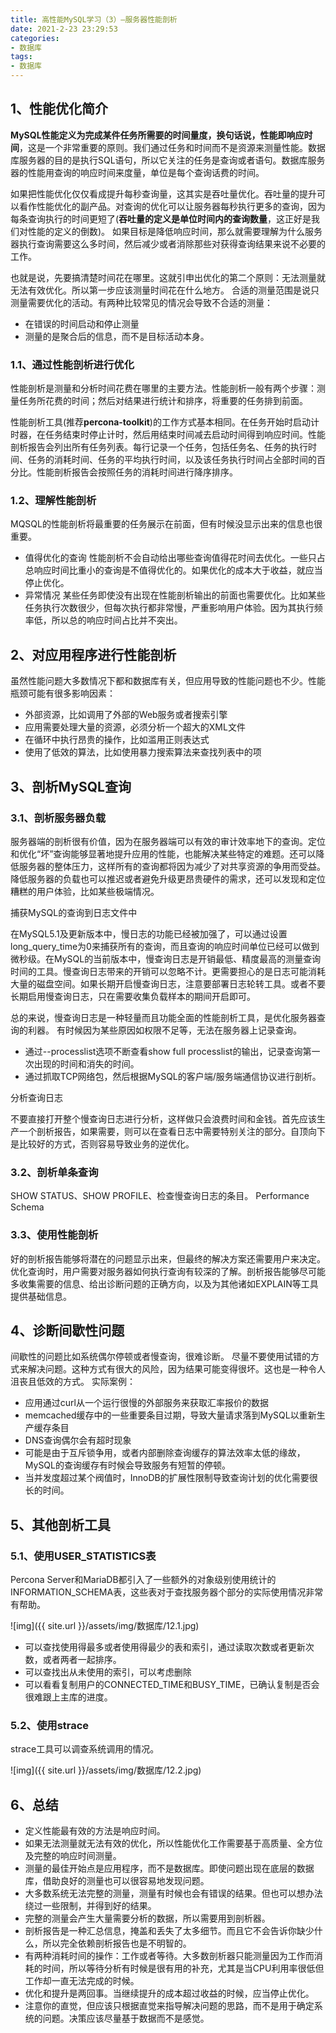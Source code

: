 ```yaml
---
title: 高性能MySQL学习（3）—服务器性能剖析
date: 2021-2-23 23:29:53
categories:
- 数据库
tags:
- 数据库
---
```


## 1、性能优化简介

​    **MySQL性能定义为完成某件任务所需要的时间量度，换句话说，性能即响应时间**，这是一个非常重要的原则。我们通过任务和时间而不是资源来测量性能。数据库服务器的目的是执行SQL语句，所以它关注的任务是查询或者语句。数据库服务器的性能用查询的响应时间来度量，单位是每个查询话费的时间。 

​    如果把性能优化仅仅看成提升每秒查询量，这其实是吞吐量优化。吞吐量的提升可以看作性能优化的副产品。对查询的优化可以让服务器每秒执行更多的查询，因为每条查询执行的时间更短了(**吞吐量的定义是单位时间内的查询数量**，这正好是我们对性能的定义的倒数)。 如果目标是降低响应时间，那么就需要理解为什么服务器执行查询需要这么多时间，然后减少或者消除那些对获得查询结果来说不必要的工作。

  也就是说，先要搞清楚时间花在哪里。这就引申出优化的第二个原则：无法测量就无法有效优化。所以第一步应该测量时间花在什么地方。 合适的测量范围是说只测量需要优化的活动。有两种比较常见的情况会导致不合适的测量： 

- 在错误的时间启动和停止测量
- 测量的是聚合后的信息，而不是目标活动本身。

### 1.1、**通过性能剖析进行优化**

​    性能剖析是测量和分析时间花费在哪里的主要方法。性能剖析一般有两个步骤：测量任务所花费的时间；然后对结果进行统计和排序，将重要的任务排到前面。

性能剖析工具(推荐**percona-toolkit**)的工作方式基本相同。在任务开始时启动计时器，在任务结束时停止计时，然后用结束时间减去启动时间得到响应时间。性能剖析报告会列出所有任务列表。每行记录一个任务，包括任务名、任务的执行时间、任务的消耗时间、任务的平均执行时间，以及该任务执行时间占全部时间的百分比。性能剖析报告会按照任务的消耗时间进行降序排序。

### 1.2、**理解性能剖析**

MQSQL的性能剖析将最重要的任务展示在前面，但有时候没显示出来的信息也很重要。

- 值得优化的查询 性能剖析不会自动给出哪些查询值得花时间去优化。一些只占总响应时间比重小的查询是不值得优化的。如果优化的成本大于收益，就应当停止优化。
- 异常情况 某些任务即使没有出现在性能剖析输出的前面也需要优化。比如某些任务执行次数很少，但每次执行都非常慢，严重影响用户体验。因为其执行频率低，所以总的响应时间占比并不突出。

## 2、**对应用程序进行性能剖析**

虽然性能问题大多数情况下都和数据库有关，但应用导致的性能问题也不少。性能瓶颈可能有很多影响因素：

- 外部资源，比如调用了外部的Web服务或者搜索引擎
- 应用需要处理大量的资源，必须分析一个超大的XML文件
- 在循环中执行昂贵的操作，比如滥用正则表达式
- 使用了低效的算法，比如使用暴力搜索算法来查找列表中的项

## 3、**剖析MySQL查询**

### 3.1、**剖析服务器负载**

服务器端的剖析很有价值，因为在服务器端可以有效的审计效率地下的查询。定位和优化“坏”查询能够显著地提升应用的性能，也能解决某些特定的难题。还可以降低服务器的整体压力，这样所有的查询都将因为减少了对共享资源的争用而受益。降低服务器的负载也可以推迟或者避免升级更昂贵硬件的需求，还可以发现和定位糟糕的用户体验，比如某些极端情况。

捕获MySQL的查询到日志文件中

在MySQL5.1及更新版本中，慢日志的功能已经被加强了，可以通过设置long_query_time为0来捕获所有的查询，而且查询的响应时间单位已经可以做到微秒级。在MySQL的当前版本中，慢查询日志是开销最低、精度最高的测量查询时间的工具。慢查询日志带来的开销可以忽略不计。更需要担心的是日志可能消耗大量的磁盘空间。如果长期开启慢查询日志，注意要部署日志轮转工具。或者不要长期启用慢查询日志，只在需要收集负载样本的期间开启即可。

总的来说，慢查询日志是一种轻量而且功能全面的性能剖析工具，是优化服务器查询的利器。 有时候因为某些原因如权限不足等，无法在服务器上记录查询。

- 通过--processlist选项不断查看show full processlist的输出，记录查询第一次出现的时间和消失的时间。
- 通过抓取TCP网络包，然后根据MySQL的客户端/服务端通信协议进行剖析。

分析查询日志

不要直接打开整个慢查询日志进行分析，这样做只会浪费时间和金钱。首先应该生产一个剖析报告，如果需要，则可以在查看日志中需要特别关注的部分。自顶向下是比较好的方式，否则容易导致业务的逆优化。

### 3.2、**剖析单条查询**

SHOW STATUS、SHOW PROFILE、检查慢查询日志的条目。 Performance Schema

### 3.3、**使用性能剖析**

好的剖析报告能够将潜在的问题显示出来，但最终的解决方案还需要用户来决定。优化查询时，用户需要对服务器如何执行查询有较深的了解。剖析报告能够尽可能多收集需要的信息、给出诊断问题的正确方向，以及为其他诸如EXPLAIN等工具提供基础信息。

## 4、**诊断间歇性问题**

间歇性的问题比如系统偶尔停顿或者慢查询，很难诊断。 尽量不要使用试错的方式来解决问题。这种方式有很大的风险，因为结果可能变得很坏。这也是一种令人沮丧且低效的方式。 实际案例：

- 应用通过curl从一个运行很慢的外部服务来获取汇率报价的数据
- memcached缓存中的一些重要条目过期，导致大量请求落到MySQL以重新生产缓存条目
- DNS查询偶尔会有超时现象
- 可能是由于互斥锁争用，或者内部删除查询缓存的算法效率太低的缘故，MySQL的查询缓存有时候会导致服务有短暂的停顿。
- 当并发度超过某个阀值时，InnoDB的扩展性限制导致查询计划的优化需要很长的时间。

## 5、**其他剖析工具**

### 5.1、**使用USER_STATISTICS表**

Percona Server和MariaDB都引入了一些额外的对象级别使用统计的INFORMATION_SCHEMA表，这些表对于查找服务器个部分的实际使用情况非常有帮助。

![img]({{ site.url }}/assets/img/数据库/12.1.jpg)

- 可以查找使用得最多或者使用得最少的表和索引，通过读取次数或者更新次数，或者两者一起排序。
- 可以查找出从未使用的索引，可以考虑删除
- 可以看看复制用户的CONNECTED_TIME和BUSY_TIME，已确认复制是否会很难跟上主库的进度。

### 5.2、**使用strace**

strace工具可以调查系统调用的情况。

![img]({{ site.url }}/assets/img/数据库/12.2.jpg)

## 6、**总结**

- 定义性能最有效的方法是响应时间。
- 如果无法测量就无法有效的优化，所以性能优化工作需要基于高质量、全方位及完整的响应时间测量。
- 测量的最佳开始点是应用程序，而不是数据库。即使问题出现在底层的数据库，借助良好的测量也可以很容易地发现问题。
- 大多数系统无法完整的测量，测量有时候也会有错误的结果。但也可以想办法绕过一些限制，并得到好的结果。
- 完整的测量会产生大量需要分析的数据，所以需要用到剖析器。
- 剖析报告是一种汇总信息，掩盖和丢失了太多细节。而且它不会告诉你缺少什么，所以完全依赖剖析报告也是不明智的。
- 有两种消耗时间的操作：工作或者等待。大多数剖析器只能测量因为工作而消耗的时间，所以等待分析有时候是很有用的补充，尤其是当CPU利用率很低但工作却一直无法完成的时候。
- 优化和提升是两回事。当继续提升的成本超过收益的时候，应当停止优化。
- 注意你的直觉，但应该只根据直觉来指导解决问题的思路，而不是用于确定系统的问题。决策应该尽量基于数据而不是感觉。